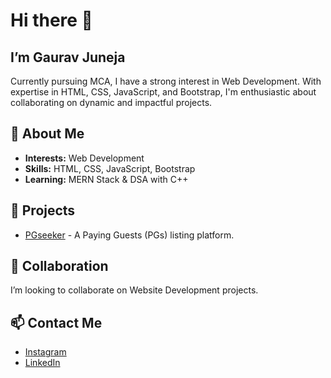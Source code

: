 <!--
**juneja-gaurav/juneja-gaurav** is a ✨ _special_ ✨ repository because its `README.md` (this file) appears on your GitHub profile.

Here are some ideas to get you started:

- 🔭 I’m currently working on ...
- 🌱 I’m currently learning ...
- 👯 I’m looking to collaborate on ...
- 🤔 I’m looking for help with ...
- 💬 Ask me about ...
- 📫 How to reach me: ...
- 😄 Pronouns: ...
- ⚡ Fun fact: ...
-->
# Hi there 👋

## I’m Gaurav Juneja

Currently pursuing MCA, I have a strong interest in Web Development. With expertise in HTML, CSS, JavaScript, and Bootstrap, I'm enthusiastic about collaborating on dynamic and impactful projects.

## 👀 About Me

- **Interests:** Web Development
- **Skills:** HTML, CSS, JavaScript, Bootstrap
- **Learning:** MERN Stack & DSA with C++

## 🔭 Projects 

- [PGseeker](https://pgseeker.netlify.app/) - A Paying Guests (PGs) listing platform.
  
## 🤝 Collaboration

I’m looking to collaborate on Website Development projects.

## 📫 Contact Me

- [Instagram](https://www.instagram.com/gaurav_juneja_/)
- [LinkedIn](https://www.linkedin.com/in/gauravjuneja000/)
<!-- - [Gmail](mailto:junejagaurav0786@gmail.com) -->
